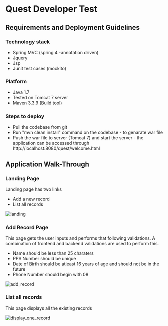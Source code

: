 # Quest Developer Test

## Requirements and Deployment Guidelines

### Technology stack
- 	Spring MVC (spring 4 -annotation driven)
-   Jquery
-   Jsp
-   Junit test cases (mockito)


### Platform

- Java 1.7
-   Tested on Tomcat 7 server
-   Maven 3.3.9 (Build tool)


### Steps to deploy
- Pull the codebase from git
-   Run "mvn clean install" command on the codebase - to genarate war file
-   Push the war file to server (Tomcat 7) and start the server - the application can be accessed through http://localhost:8080/quest/welcome.html



## Application Walk-Through

### Landing Page

Landing page has two links

- Add a new record
- List all records


![landing](https://cloud.githubusercontent.com/assets/25563324/22627091/700bc87a-ebb3-11e6-99bc-40c099adc9ca.PNG)

### Add Record Page

This page gets the user inputs and performs that following validations. A combination of frontend and backend validations are used to perform this.

- Name should be less than 25 charaters
- PPS Number should be unique
- Date of Birth should be atleast 16 years of age and should not be in the future
- Phone Number should begin with 08


![add_record](https://cloud.githubusercontent.com/assets/25563324/22627113/4cd5a532-ebb4-11e6-8018-b6548b0f8a6d.PNG)


### List all records

This page displays all the existing records

![display_one_record](https://cloud.githubusercontent.com/assets/25563324/22627119/81545f6a-ebb4-11e6-8149-8afd0e006061.PNG)
